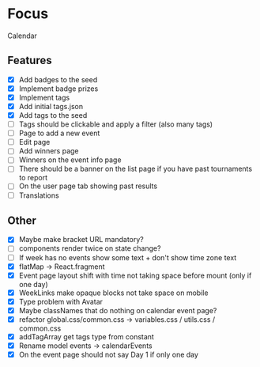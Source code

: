 # Focus

Calendar

## Features

- [x] Add badges to the seed
- [x] Implement badge prizes
- [x] Implement tags
- [x] Add initial tags.json
- [x] Add tags to the seed
- [ ] Tags should be clickable and apply a filter (also many tags)
- [ ] Page to add a new event
- [ ] Edit page
- [ ] Add winners page
- [ ] Winners on the event info page
- [ ] There should be a banner on the list page if you have past tournaments to report
- [ ] On the user page tab showing past results
- [ ] Translations

## Other

- [x] Maybe make bracket URL mandatory?
- [ ] components render twice on state change?
- [ ] If week has no events show some text + don't show time zone text
- [x] flatMap -> React.fragment
- [x] Event page layout shift with time not taking space before mount (only if one day)
- [x] WeekLinks make opaque blocks not take space on mobile
- [x] Type problem with Avatar
- [x] Maybe classNames that do nothing on calendar event page?
- [x] refactor global.css/common.css -> variables.css / utils.css / common.css
- [x] addTagArray get tags type from constant
- [x] Rename model events -> calendarEvents
- [x] On the event page should not say Day 1 if only one day
